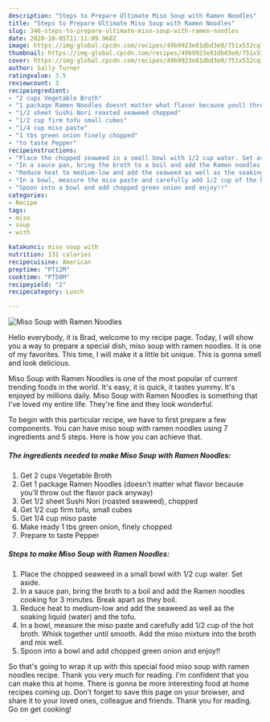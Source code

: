 ```yaml
---
description: "Steps to Prepare Ultimate Miso Soup with Ramen Noodles"
title: "Steps to Prepare Ultimate Miso Soup with Ramen Noodles"
slug: 346-steps-to-prepare-ultimate-miso-soup-with-ramen-noodles
date: 2020-10-05T11:11:09.968Z
image: https://img-global.cpcdn.com/recipes/49b9923e81dbd3e0/751x532cq70/miso-soup-with-ramen-noodles-recipe-main-photo.jpg
thumbnail: https://img-global.cpcdn.com/recipes/49b9923e81dbd3e0/751x532cq70/miso-soup-with-ramen-noodles-recipe-main-photo.jpg
cover: https://img-global.cpcdn.com/recipes/49b9923e81dbd3e0/751x532cq70/miso-soup-with-ramen-noodles-recipe-main-photo.jpg
author: Sally Turner
ratingvalue: 3.5
reviewcount: 3
recipeingredient:
- "2 cups Vegetable Broth"
- "1 package Ramen Noodles doesnt matter what flavor because youll throw out the flavor pack anyway"
- "1/2 sheet Sushi Nori roasted seaweed chopped"
- "1/2 cup firm tofu small cubes"
- "1/4 cup miso paste"
- "1 tbs green onion finely chopped"
- "to taste Pepper"
recipeinstructions:
- "Place the chopped seaweed in a small bowl with 1/2 cup water. Set aside."
- "In a sauce pan, bring the broth to a boil and add the Ramen noodles cooking for 3 minutes. Break apart as they boil."
- "Reduce heat to medium-low and add the seaweed as well as the soaking liquid (water) and the tofu."
- "In a bowl, measure the miso paste and carefully add 1/2 cup of the hot broth. Whisk together until smooth. Add the miso mixture into the broth and mix well."
- "Spoon into a bowl and add chopped green onion and enjoy!!"
categories:
- Recipe
tags:
- miso
- soup
- with

katakunci: miso soup with 
nutrition: 131 calories
recipecuisine: American
preptime: "PT12M"
cooktime: "PT50M"
recipeyield: "2"
recipecategory: Lunch

---
```



![Miso Soup with Ramen Noodles](https://img-global.cpcdn.com/recipes/49b9923e81dbd3e0/751x532cq70/miso-soup-with-ramen-noodles-recipe-main-photo.jpg)

Hello everybody, it is Brad, welcome to my recipe page. Today, I will show you a way to prepare a special dish, miso soup with ramen noodles. It is one of my favorites. This time, I will make it a little bit unique. This is gonna smell and look delicious.

Miso Soup with Ramen Noodles is one of the most popular of current trending foods in the world. It's easy, it is quick, it tastes yummy. It's enjoyed by millions daily. Miso Soup with Ramen Noodles is something that I've loved my entire life. They're fine and they look wonderful.




To begin with this particular recipe, we have to first prepare a few components. You can have miso soup with ramen noodles using 7 ingredients and 5 steps. Here is how you can achieve that.

<!--inarticleads1-->

##### The ingredients needed to make Miso Soup with Ramen Noodles:

1. Get 2 cups Vegetable Broth
1. Get 1 package Ramen Noodles (doesn’t matter what flavor because you’ll throw out the flavor pack anyway)
1. Get 1/2 sheet Sushi Nori (roasted seaweed), chopped
1. Get 1/2 cup firm tofu, small cubes
1. Get 1/4 cup miso paste
1. Make ready 1 tbs green onion, finely chopped
1. Prepare to taste Pepper




<!--inarticleads2-->

##### Steps to make Miso Soup with Ramen Noodles:

1. Place the chopped seaweed in a small bowl with 1/2 cup water. Set aside.
1. In a sauce pan, bring the broth to a boil and add the Ramen noodles cooking for 3 minutes. Break apart as they boil.
1. Reduce heat to medium-low and add the seaweed as well as the soaking liquid (water) and the tofu.
1. In a bowl, measure the miso paste and carefully add 1/2 cup of the hot broth. Whisk together until smooth. Add the miso mixture into the broth and mix well.
1. Spoon into a bowl and add chopped green onion and enjoy!!




So that's going to wrap it up with this special food miso soup with ramen noodles recipe. Thank you very much for reading. I'm confident that you can make this at home. There is gonna be more interesting food at home recipes coming up. Don't forget to save this page on your browser, and share it to your loved ones, colleague and friends. Thank you for reading. Go on get cooking!

